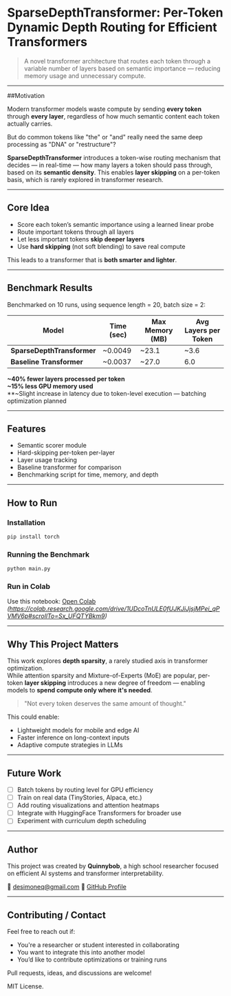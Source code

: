 # SparseDepthTransformer: Per-Token Dynamic Depth Routing for Efficient Transformers

> A novel transformer architecture that routes each token through a variable number of layers based on semantic importance — reducing memory usage and unnecessary compute.

---

##Motivation

Modern transformer models waste compute by sending **every token** through **every layer**, regardless of how much semantic content each token actually carries.

But do common tokens like "the" or "and" really need the same deep processing as "DNA" or "restructure"?

**SparseDepthTransformer** introduces a token-wise routing mechanism that decides — in real-time — how many layers a token should pass through, based on its **semantic density**. This enables **layer skipping** on a per-token basis, which is rarely explored in transformer research.

---

## Core Idea

- Score each token’s semantic importance using a learned linear probe
- Route important tokens through all layers
- Let less important tokens **skip deeper layers**
- Use **hard skipping** (not soft blending) to save real compute

This leads to a transformer that is **both smarter and lighter**.

---

##  Benchmark Results

Benchmarked on 10 runs, using sequence length = 20, batch size = 2:

| Model                    | Time (sec) | Max Memory (MB) | Avg Layers per Token |
|-------------------------|------------|------------------|-----------------------|
| **SparseDepthTransformer** | ~0.0049     | ~23.1            | ~3.6                  |
| **Baseline Transformer**   | ~0.0037     | ~27.0            | 6.0                  |

**~40% fewer layers processed per token**  
**~15% less GPU memory used**  
**~Slight increase in latency due to token-level execution — batching optimization planned

---

##  Features

- Semantic scorer module
- Hard-skipping per-token per-layer
- Layer usage tracking
- Baseline transformer for comparison
- Benchmarking script for time, memory, and depth

---

##  How to Run

###  Installation
```bash
pip install torch
```

###  Running the Benchmark
```bash
python main.py
```

###  Run in Colab
Use this notebook: [Open Colab](https://colab.research.google.com/) *(https://colab.research.google.com/drive/1UDcoTnULE0fUJKJiJjsjMPei_qPVMV6p#scrollTo=Sx_UFQTYBkm9)*

---

##  Why This Project Matters

This work explores **depth sparsity**, a rarely studied axis in transformer optimization.  
While attention sparsity and Mixture-of-Experts (MoE) are popular, per-token **layer skipping** introduces a new degree of freedom — enabling models to **spend compute only where it's needed**.

> "Not every token deserves the same amount of thought."

This could enable:
- Lightweight models for mobile and edge AI
- Faster inference on long-context inputs
- Adaptive compute strategies in LLMs

---

## Future Work

- [ ] Batch tokens by routing level for GPU efficiency
- [ ] Train on real data (TinyStories, Alpaca, etc.)
- [ ] Add routing visualizations and attention heatmaps
- [ ] Integrate with HuggingFace Transformers for broader use
- [ ] Experiment with curriculum depth scheduling

---

## Author

This project was created by **Quinnybob**, a high school researcher focused on efficient AI systems and transformer interpretability.

📧 desimoneq@gmail.com
🔗 [GitHub Profile](https://github.com/Quinnybob)

---

## Contributing / Contact

Feel free to reach out if:
- You're a researcher or student interested in collaborating
- You want to integrate this into another model
- You’d like to contribute optimizations or training runs

Pull requests, ideas, and discussions are welcome!

MIT License.
